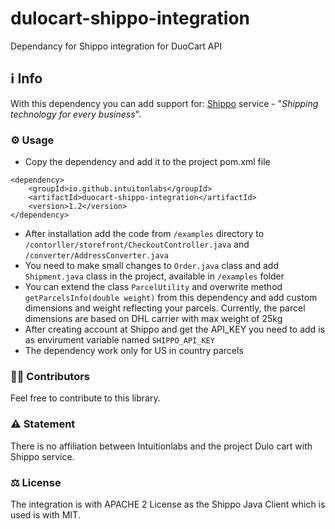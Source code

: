 # dulocart-shippo-integration
Dependancy for Shippo integration for DuoCart API

## ℹ️ Info
With this dependency you can add support for:  [Shippo](https://goshippo.com/) service - "*Shipping technology for every business*".

### ⚙️ Usage
-  Copy the dependency and add it to the project pom.xml file
```
<dependency>
    <groupId>io.github.intuitonlabs</groupId>
    <artifactId>duocart-shippo-integration</artifactId>
    <version>1.2</version>
</dependency>
```
-  After installation add the code from ```/examples``` directory to ```/contorller/storefront/CheckoutController.java``` and ```/converter/AddressConverter.java```
-  You need to make small changes to ```Order.java``` class and add ```Shipment.java``` class in the  project, available in ```/examples``` folder
-  You can extend the class ```ParcelUtility``` and overwrite method ```getParcelsInfo(double weight)``` from this dependency and add custom dimensions and weight reflecting your parcels. Currently, the parcel dimensions are based on DHL carrier with max weight of 25kg
-  After  creating account at Shippo and get the API_KEY you need to add is as envirument variable named ```SHIPPO_API_KEY```
- The dependency work only for US in country parcels

### 👨‍🏭 Contributors
Feel free to contribute to this library.

### ⚠️ Statement
There is no affiliation between Intuitionlabs and the project Dulo cart with Shippo service.

### ⚖️ License 
The integration is with APACHE 2 License as the Shippo Java Client which is used is with MIT.


